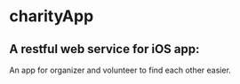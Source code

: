 # charityApp

## A restful web service for iOS app:
An app for organizer and volunteer to find each other easier.

